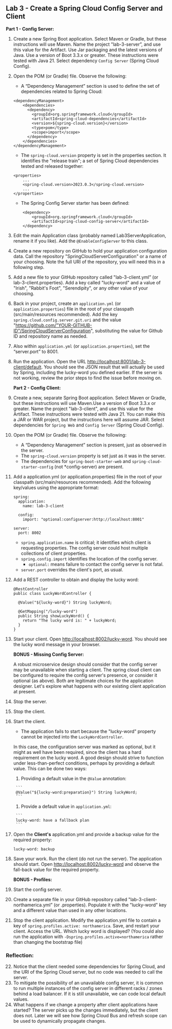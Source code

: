 ## Lab 3 - Create a Spring Cloud Config Server and Client

**Part 1 - Config Server:**

1. Create a new Spring Boot application.  Select Maven or Gradle, but these instructions will use Maven.  Name the project "lab-3-server”, and use this value for the Artifact.  Use Jar packaging and the latest versions of Java.  Use a version of Boot 3.3.x or greater.   These instructions were tested with Java 21.  Select dependency `Config Server` (Spring Cloud Config).

1. Open the POM (or Gradle) file.  Observe the following:

    * A “Dependency Management” section is used to define the set of dependencies related to Spring Cloud:

    ```
	<dependencyManagement>
		<dependencies>
		  <dependency>
			<groupId>org.springframework.cloud</groupId>
			<artifactId>spring-cloud-dependencies</artifactId>
			<version>${spring-cloud.version}</version>
			<type>pom</type>
			<scope>import</scope>
		  </dependency>
		</dependencies>
	</dependencyManagement>
    ```

    * The `spring-cloud.version` property is set in the properties section.  It identifies the "release train"; a set of Spring Cloud dependencies tested and released together:

    ```
	<properties>
		...
        <spring-cloud.version>2023.0.3</spring-cloud.version>
        ...
	</properties>    
    ```

    * The Spring Config Server starter has been defined:

    ```
		<dependency>
			<groupId>org.springframework.cloud</groupId>
			<artifactId>spring-cloud-config-server</artifactId>
		</dependency>
    ```

1. Edit the main Application class (probably named Lab3ServerApplication, rename it if you like).  Add the `@EnableConfigServer` to this class.

1. Create a new repository on GitHub to hold your application configuration data.  Call the repository "SpringCloudServerConfiguration" or a name of your choosing.  Note the full URI of the repository, you will need this in a following step.

1. Add a new file to your GitHub repository called "lab-3-client.yml” (or lab-3-client.properties).  Add a key called "lucky-word" and a value of "Irish", "Rabbit's Foot", "Serendipity", or any other value of your choosing.

1. Back in your project, create an `application.yml` (or `application.properties`) file in the root of your classpath (src/main/resources recommended).  Add the key `spring.cloud.config.server.git.uri` and the value "https://github.com/"YOUR-GITHUB-ID"/SpringCloudServerConfiguration", substituting the value for Github ID and repository name as needed.  

1. Also within `application.yml` (or `application.properties`), set the “server.port” to 8001.

1. Run the application.  Open the URL [http://localhost:8001/lab-3-client/default](http://localhost:8001/lab-3-client/default/).  You should see the JSON result that will actually be used by Spring, including the lucky-word you defined earlier.  If the server is not working, review the prior steps to find the issue before moving on.

    **Part 2 - Config Client:**

1. Create a new, separate Spring Boot application.  Select Maven or Gradle, but these instructions will use Maven.Use a version of Boot 3.3.x or greater.  Name the project "lab-3-client", and use this value for the Artifact.  These instructions were tested with Java 21.  You can make this a JAR or WAR project, but the instructions here will assume JAR. Select dependencies for `Spring Web` and `Config Server` (Spring Cloud Config).

1. Open the POM (or Gradle) file.  Observe the following:

    * A “Dependency Management” section is present, just as observed in the server.
    * The `spring-cloud.version` property is set just as it was in the server.
    * The dependencies for `spring-boot-starter-web` and `spring-cloud-starter-config` (not *config-server) are present.    


1. Add a application.yml (or application.properties) file in the root of your classpath (src/main/resources recommended).  Add the following key/values using the appropriate format:
    ```
    spring:
      application:
        name: lab-3-client

      config:
        import: "optional:configserver:http://localhost:8001"    

    server:
      port: 8002
    ```
    * `spring.application.name` is critical; it identifies which client is requesting properties.  The config server could host multiple collections of client properties.
    * `spring.config.import` identifies the location of the config server.
        * `optional:` means failure to contact the config server is not fatal.
    * `server.port` overrides the client's port, as usual.

1. Add a REST controller to obtain and display the lucky word:

    ```
    @RestController
    public class LuckyWordController {
 
      @Value("${lucky-word}") String luckyWord;
  
      @GetMapping("/lucky-word")
      public String showLuckyWord() {
        return "The lucky word is: " + luckyWord;
      }
    }
    ```

1.  Start your client.  Open [http://localhost:8002/lucky-word](http://localhost:8002/lucky-word).  You should see the lucky word message in your browser.

    **BONUS - Missing Config Server:**
    
    A robust microservice design should consider that the config server may be unavailable when starting a client.  The spring cloud client can be configured to require the config server's presence, or consider it optional (as above).  Both are legitimate choices for the application designer.  Let's explore what happens with our existing client application at present.

1. Stop the server.

1. Stop the client.

1. Start the client.
      * The application fails to start because the "lucky-word" property cannot be injected into the `LuckyWordController`.
      
      In this case, the configuration server was marked as optional, but it might as well have been required, since the client has a hard requirement on the lucky word.  A good design should strive to function under less-than-perfect conditions, perhaps by providing a default value.  This can be done two ways:
      
      1. Providing a default value in the `@Value` annotation:

        ```
        @Value("${lucky-word:preparation}") String luckyWord;
        ```
      
      1. Provide a default value in `application.yml`:

        ```
        lucky-word: have a fallback plan
        ```

1. Open the **Client's** application.yml and provide a backup value for the required property:

    ```
    lucky-word: backup
    ```
1. Save your work.  Run the client (do not run the server).  The application should start.  Open [http://localhost:8002/lucky-word](http://localhost:8002/lucky-word) and observe the fall-back value for the required property.


    **BONUS - Profiles:**

1. Start the config server.

1. Create a separate file in your GitHub repository called "lab-3-client-northamerica.yml” (or .properties).  Populate it with the "lucky-word" key and a different value than used in any other locations.

1. Stop the client application.  Modify the application.yml file to contain a key of `spring.profiles.active: northamerica`.  Save, and restart your client.  Access the URL.  Which lucky word is displayed?  (You could also run the application with `-Dspring.profiles.active=northamerica` rather than changing the bootstrap file)

### Reflection:  
22. Notice that the client needed some dependencies for Spring Cloud, and the URI of the Spring Cloud server, but no code was needed to call the server.
1. To mitigate the possibility of an unavailable config server, it is common to run multiple instances of the config server in different racks / zones behind a load balancer.  If it is still unavailable, we can code local default values.
1. What happens if we change a property after client applications have started?  The server picks up the changes immediately, but the client does not.  Later we will see how Spring Cloud Bus and refresh scope can be used to dynamically propagate changes.
